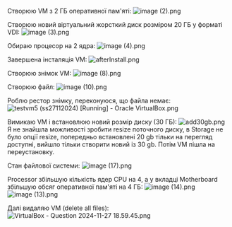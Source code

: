 Створюю VM з 2 ГБ оперативної пам'яті:
![image (2).png](..%2F..%2FDownloads%2Fhw3%2Fimage%20%282%29.png)

Створюю новий віртуальний жорсткий диск розміром 20 ГБ у форматі VDI:
![image (3).png](..%2F..%2FDownloads%2Fhw3%2Fimage%20%283%29.png)

Обираю процесор на 2 ядра:
![image (4).png](..%2F..%2FDownloads%2Fhw3%2Fimage%20%284%29.png)

Завершена інсталяція VM:
![afterInstall.png](..%2F..%2FDownloads%2Fhw3%2FafterInstall.png)

Створюю знімок VM:
![image (8).png](..%2F..%2FDownloads%2Fhw3%2Fimage%20%288%29.png)

Створюю файл:
![image (10).png](..%2F..%2FDownloads%2Fhw3%2Fimage%20%2810%29.png)

Роблю рестор знімку, переконуюся, що файла немає:
![testvm5 (ss27112024) [Running] - Oracle VirtualBox.png](..%2F..%2FDownloads%2Fhw3%2Ftestvm5%20%28ss27112024%29%20%5BRunning%5D%20-%20Oracle%20VirtualBox.png)

Вимикаю VM і встановлюю новий розмір диску (30 ГБ):
![add30gb.png](..%2F..%2FDownloads%2Fhw3%2Fadd30gb.png)
Я не знайшла можливості зробити resize поточного диску, в Storage не було опції resize, попередньо встановлені 20 gb тільки на перегляд доступні, вийшло тільки створити новий із 30 gb. Потім VM пішла на переустановку.

Стан файлової системи:
![image (17).png](..%2F..%2FDownloads%2Fhw3%2Fimage%20%2817%29.png)


Processor збільшую кількість ядер CPU на 4, а у вкладці Motherboard збільшую обсяг оперативної пам'яті на 4 ГБ:
![image (14).png](..%2F..%2FDownloads%2Fhw3%2Fimage%20%2814%29.png)
![image (13).png](..%2F..%2FDownloads%2Fhw3%2Fimage%20%2813%29.png)

Далі видаляю VM (delete all files):
![VirtualBox - Question 2024-11-27 18.59.45.png](..%2F..%2FDownloads%2Fhw3%2FVirtualBox%20-%20Question%202024-11-27%2018.59.45.png)